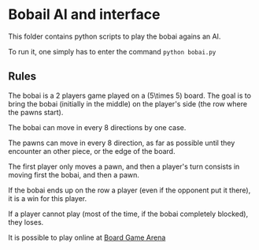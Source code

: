 # Bobail AI and interface

This folder contains python scripts to play the bobai agains an AI.

To run it, one simply has to enter the command `python bobai.py`

## Rules

The bobai is a 2 players game played on a \(5\times 5\) board.
The goal is to bring the bobai (initially in the middle) on the player's side (the row where the pawns start).

The bobai can move in every 8 directions by one case.

The pawns can move in every 8 direction, as far as possible until they encounter an other piece, or the edge of the board.

The first player only moves a pawn, and then a player's turn consists in moving first the bobai, and then a pawn.

If the bobai ends up on the row a player (even if the opponent put it there), it is a win for this player.

If a player cannot play (most of the time, if the bobai completely blocked), they loses.

It is possible to play online at [Board Game Arena](https://fr.boardgamearena.com/gamepanel?game=bobail)